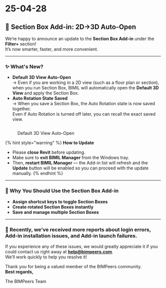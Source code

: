 # 25-04-28

## 🔄 Section Box Add-in: 2D→3D Auto-Open

We’re happy to announce an update to the **Section Box Add-in** under the **Filter+** section!\
It’s now smarter, faster, and more convenient.

***

### ✨ What's New?

* **Default 3D View Auto-Open**\
  → Even if you are working in a 2D view (such as a floor plan or section),\
  when you run Section Box, BIMIL will automatically open the **Default 3D View** and apply the Section Box.
* **Auto Rotation State Saved**\
  → When you save a Section Box, the Auto Rotation state is now saved together.\
  Even if Auto Rotation is turned off later, you can recall the exact saved view.

<figure><img src="../.gitbook/assets/Sectionbox - update.gif" alt=""><figcaption><p>Default 3D View Auto-Open </p></figcaption></figure>

{% hint style="warning" %}
**How to Update**

* Please **close Revit** before updating.
* Make sure to **exit BIMIL Manager** from the Windows tray.
* Then, **restart BIMIL Manager** — the Add-in list will refresh and the **Update** button will be enabled so you can proceed with the update manually.
{% endhint %}

***

### 🤔 Why You Should Use the Section Box Add-in

* **Assign shortcut keys to toggle Section Boxes**
* **Create rotated Section Boxes instantly**
* **Save and manage multiple Section Boxes**

***

### 📢 Recently, we’ve received more reports about **login errors, Add-in installation issues, and Add-in launch failures.**

If you experience any of these issues, we would greatly appreciate it if you could contact us right away at [**help@bimpeers.com**](https://mailchi.mp/b2eacf09255d/coming-soon-snap-view-release-on-march-1664).\
We’ll work quickly to help you resolve it!

Thank you for being a valued member of the BIMPeers community.\
**Best regards,**

The BIMPeers Team
